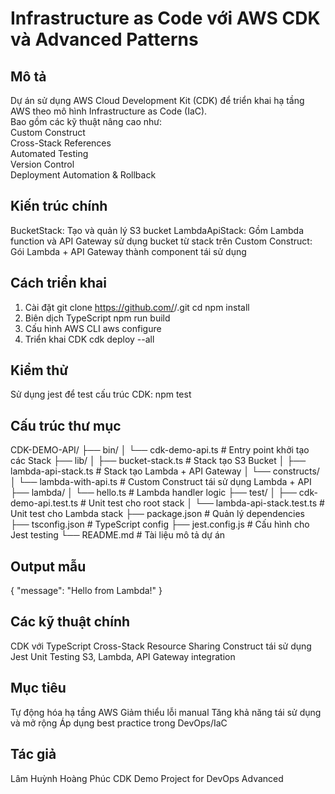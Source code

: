 # Infrastructure as Code với AWS CDK và Advanced Patterns

## Mô tả
Dự án sử dụng AWS Cloud Development Kit (CDK) để triển khai hạ tầng AWS theo mô hình Infrastructure as Code (IaC).  
Bao gồm các kỹ thuật nâng cao như:  
Custom Construct  
Cross-Stack References  
Automated Testing  
Version Control  
Deployment Automation & Rollback  

## Kiến trúc chính
BucketStack: Tạo và quản lý S3 bucket
LambdaApiStack: Gồm Lambda function và API Gateway sử dụng bucket từ stack trên
Custom Construct: Gói Lambda + API Gateway thành component tái sử dụng

## Cách triển khai
1. Cài đặt
git clone https://github.com/<your-username>/<repo-name>.git
cd <project-folder>
npm install
3. Biên dịch TypeScript
npm run build
4. Cấu hình AWS CLI
aws configure
5. Triển khai CDK
cdk deploy --all

## Kiểm thử 
Sử dụng jest để test cấu trúc CDK:
npm test

## Cấu trúc thư mục
CDK-DEMO-API/
├── bin/
│ └── cdk-demo-api.ts # Entry point khởi tạo các Stack
├── lib/
│ ├── bucket-stack.ts # Stack tạo S3 Bucket
│ ├── lambda-api-stack.ts # Stack tạo Lambda + API Gateway
│ └── constructs/
│ └── lambda-with-api.ts # Custom Construct tái sử dụng Lambda + API
├── lambda/
│ └── hello.ts # Lambda handler logic
├── test/
│ ├── cdk-demo-api.test.ts # Unit test cho root stack
│ └── lambda-api-stack.test.ts # Unit test cho Lambda stack
├── package.json # Quản lý dependencies
├── tsconfig.json # TypeScript config
├── jest.config.js # Cấu hình cho Jest testing
└── README.md # Tài liệu mô tả dự án

## Output mẫu
{ "message": "Hello from Lambda!" }

## Các kỹ thuật chính
CDK với TypeScript
Cross-Stack Resource Sharing
Construct tái sử dụng
Jest Unit Testing
S3, Lambda, API Gateway integration

## Mục tiêu
Tự động hóa hạ tầng AWS
Giảm thiểu lỗi manual
Tăng khả năng tái sử dụng và mở rộng
Áp dụng best practice trong DevOps/IaC

## Tác giả
Lâm Huỳnh Hoàng Phúc
CDK Demo Project for DevOps Advanced

